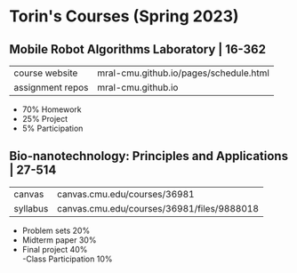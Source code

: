 # Torin's Courses (Spring 2023)

##  Mobile Robot Algorithms Laboratory | 16-362
|  |  |
|--|--|
| course website | mral-cmu.github.io/pages/schedule.html |
| assignment repos | mral-cmu.github.io |
- 70% Homework
-   25% Project
-   5% Participation

##  Bio-nanotechnology: Principles and Applications | 27-514
|  |  |
|--|--|
| canvas | canvas.cmu.edu/courses/36981 |
| syllabus | canvas.cmu.edu/courses/36981/files/9888018 |

- Problem sets  20%  
- Midterm paper  30%  
- Final project  40%  
-Class Participation  10%  




<!--stackedit_data:
eyJoaXN0b3J5IjpbLTEwNzQ0ODE0MTcsMTUzNDgwMzAwMywyOD
M3MDk4MzQsLTE3NTIyOTEwOTgsLTEyMjE2NTgwNTAsLTE3MTM0
NTQxNzcsMTcyODgyNjU0NSwtMTM4MjYzNzM0NSwxNDEyNDg5ND
Y2LC02NTY4MjEwNCwtNjc3NjgwOTIyLC0xNzA1MzA0MjA1XX0=

-->